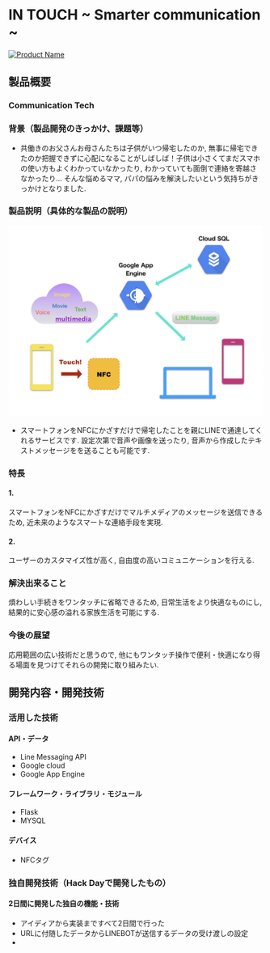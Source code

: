 # IN TOUCH ~ Smarter communication ~

[![Product Name](image.png)](https://www.youtube.com/watch?v=G5rULR53uMk)

## 製品概要
### Communication Tech 

### 背景（製品開発のきっかけ、課題等）
- 共働きのお父さんお母さんたちは子供がいつ帰宅したのか, 無事に帰宅できたのか把握できずに心配になることがしばしば！子供は小さくてまだスマホの使い方もよくわかっていなかったり, わかっていても面倒で連絡を寄越さなかったり...
そんな悩めるママ, パパの悩みを解決したいという気持ちがきっかけとなりました.

### 製品説明（具体的な製品の説明）
![Product Name](ng_1910_explain.jpeg)
- スマートフォンをNFCにかざすだけで帰宅したことを親にLINEで通達してくれるサービスです. 設定次第で音声や画像を送ったり, 音声から作成したテキストメッセージをを送ることも可能です.

### 特長

#### 1. 
スマートフォンをNFCにかざすだけでマルチメディアのメッセージを送信できるため, 近未来のようなスマートな連絡手段を実現.

#### 2. 
ユーザーのカスタマイズ性が高く, 自由度の高いコミュニケーションを行える.

### 解決出来ること
煩わしい手続きをワンタッチに省略できるため, 日常生活をより快適なものにし, 結果的に安心感の溢れる家族生活を可能にする.

### 今後の展望
応用範囲の広い技術だと思うので, 他にもワンタッチ操作で便利・快適になり得る場面を見つけてそれらの開発に取り組みたい.


## 開発内容・開発技術
### 活用した技術
#### API・データ
* Line Messaging API
* Google cloud
* Google App Engine

#### フレームワーク・ライブラリ・モジュール
* Flask
* MYSQL

#### デバイス
* NFCタグ

### 独自開発技術（Hack Dayで開発したもの）
#### 2日間に開発した独自の機能・技術
* アイディアから実装まですべて2日間で行った
* URLに付随したデータからLINEBOTが送信するデータの受け渡しの設定
* 
